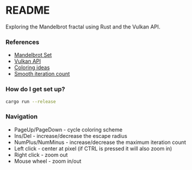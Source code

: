 # README #

Exploring the Mandelbrot fractal using Rust and the Vulkan API.

### References ###

* [Mandelbrot Set](phttps://en.wikipedia.org/wiki/Mandelbrot_set)
* [Vulkan API](https://www.vulkan.org/)
* [Coloring ideas](https://iquilezles.org/articles/palettes/)
* [Smooth iteration count](https://iquilezles.org/articles/msetsmooth/)

### How do I get set up? ###

``` sh
cargo run --release
```

### Navigation ###
- PageUp/PageDown - cycle coloring scheme
- Ins/Del - increase/decrease the escape radius
- NumPlus/NumMinus - increase/decrease the maximum iteration count
- Left click - center at pixel (if CTRL is pressed it will also zoom in)
- Right click - zoom out
- Mouse wheel - zoom in/out
